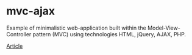 # mvc-ajax

Example of minimalistic web-application built within the Model-View-Controller pattern (MVC) using technologies HTML, jQuery, AJAX, PHP.

[Article](http://vaskovsky.net/mvc-ajax.html)
